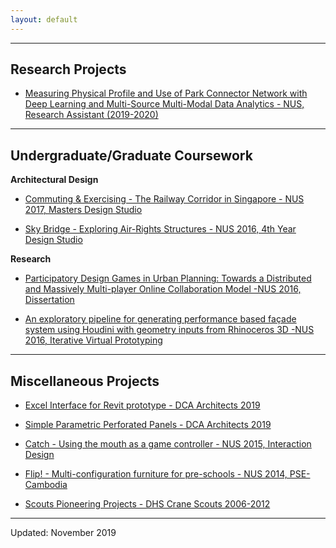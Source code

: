 ```yaml
---
layout: default
---
```


---
## Research Projects

- [Measuring Physical Profile and Use of Park Connector Network with Deep Learning and Multi-Source Multi-Modal Data Analytics - NUS, Research Assistant (2019-2020)](./pcn.html)

---
## Undergraduate/Graduate Coursework

**Architectural Design**

- [Commuting & Exercising - The Railway Corridor in Singapore - NUS 2017, Masters Design Studio](./railcorridor.html)

- [Sky Bridge - Exploring Air-Rights Structures - NUS 2016, 4th Year Design Studio](./skybridge.html)

**Research**

- [Participatory Design Games in Urban Planning: Towards a Distributed and Massively Multi-player Online Collaboration Model -NUS 2016, Dissertation](portfolio/dissertation_2016.pdf)

- [An exploratory pipeline for generating performance based façade system using Houdini with geometry inputs from Rhinoceros 3D -NUS 2016, Iterative Virtual Prototyping](portfolio/ivp_report.pdf)

--- 

## Miscellaneous Projects

- [Excel Interface for Revit prototype - DCA Architects 2019](./excel_to_revit.html)

- [Simple Parametric Perforated Panels - DCA Architects 2019](./perforated_panels.html)

- [Catch - Using the mouth as a game controller - NUS 2015, Interaction Design](./catch.html)

- [Flip! - Multi-configuration furniture for pre-schools - NUS 2014, PSE-Cambodia](./flip.html)

- [Scouts Pioneering Projects - DHS Crane Scouts 2006-2012](./scout.html)  

---

Updated: November 2019
